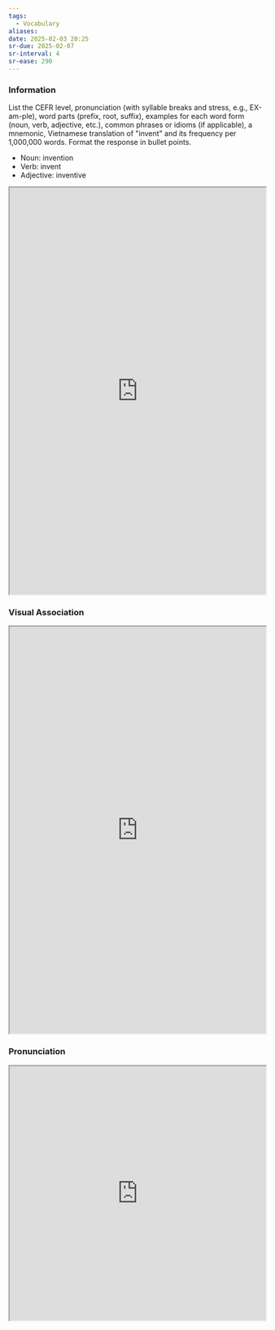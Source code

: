 ```yaml
---
tags:
  - Vocabulary
aliases:
date: 2025-02-03 20:25
sr-due: 2025-02-07
sr-interval: 4
sr-ease: 290
---
```

### Information

List the CEFR level, pronunciation (with syllable breaks and stress, e.g., EX-am-ple), word parts (prefix, root, suffix), examples for each word form (noun, verb, adjective, etc.), common phrases or idioms (if applicable), a mnemonic, Vietnamese translation of "invent" and its frequency per 1,000,000 words. Format the response in bullet points.

- Noun: invention
- Verb: invent
- Adjective: inventive

<iframe
    height="800"
    width="100%"
    style="padding: 0; margin: 0;"
    src="https://www.perplexity.ai">
</iframe>

### Visual Association

<iframe
    height="800"
    width="100%"
    style="padding: 0; margin: 0;"
    src="https://www.google.com/search?tbm=isch&q=invent">
</iframe>

### Pronunciation

<iframe
    height="500"
    width="100%"
    style="padding: 0; margin: 0;"
    src="https://www.google.com/search?q=how+to+pronounce+invent&hl=en">
</iframe>